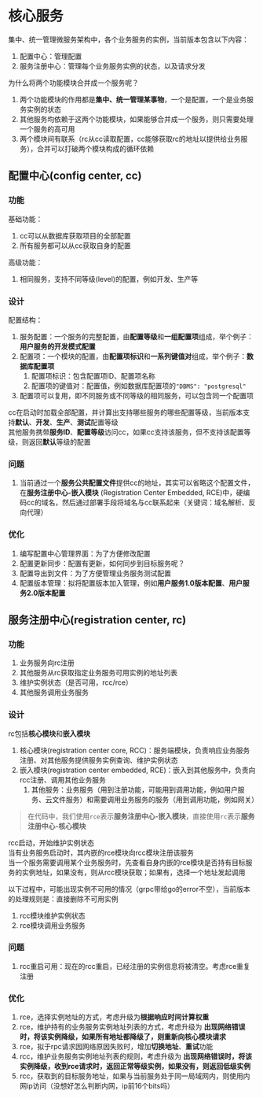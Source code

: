 # 核心服务

集中、统一管理微服务架构中，各个业务服务的实例，当前版本包含以下内容：

1. 配置中心：管理配置
2. 服务注册中心：管理每个业务服务实例的状态，以及请求分发

为什么将两个功能模块合并成一个服务呢？

1. 两个功能模块的作用都是**集中、统一管理某事物**，一个是配置，一个是业务服务实例的状态
2. 其他服务均依赖于这两个功能模块，如果能够合并成一个服务，则只需要处理一个服务的高可用
3. 两个模块间有联系（rc从cc读取配置，cc能够获取rc的地址以提供给业务服务），合并可以打破两个模块构成的循环依赖

## 配置中心(config center, cc)

### 功能

基础功能：

1. cc可以从数据库获取项目的全部配置
2. 所有服务都可以从cc获取自身的配置

高级功能：

1. 相同服务，支持不同等级(level)的配置，例如开发、生产等

### 设计

配置结构：

1. 服务配置：一个服务的完整配置，由**配置等级**和**一组配置项**组成，举个例子：**用户服务的开发模式配置**
2. 配置项：一个模块的配置，由**配置项标识**和**一系列键值对**组成，举个例子：**数据库配置项**
    1. 配置项标识：包含配置项ID、配置项名称
    2. 配置项的键值对：配置值，例如数据库配置项的`"DBMS": "postgresql"`
3. 配置项可以复用，即不同服务或不同等级的相同服务，可以包含同一个配置项

cc在启动时加载全部配置，并计算出支持哪些服务的哪些配置等级，当前版本支持**默认**、**开发**、**生产**、**测试**配置等级  
其他服务携带**服务ID**、**配置等级**访问cc，如果cc支持该服务，但不支持该配置等级，则返回**默认**等级的配置

### 问题

1. 当前通过一个**服务公共配置文件**提供cc的地址，其实可以省略这个配置文件，在**服务注册中心-嵌入模块**
   (Registration Center Embedded, RCE)中，硬编码cc的域名，然后通过部署手段将域名与cc联系起来（关键词：域名解析、反向代理）

### 优化

1. 编写配置中心管理界面：为了方便修改配置
2. 配置更新同步：配置有更新，如何同步到目标服务呢？
3. 配置导出到文件：为了方便管理业务服务测试配置
4. 配置版本管理：拟将配置版本加入管理，例如**用户服务1.0版本配置**、**用户服务2.0版本配置**

## 服务注册中心(registration center, rc)

### 功能

1. 业务服务向rc注册
2. 其他服务从rc获取指定业务服务可用实例的地址列表
3. 维护实例状态（是否可用，rcc/rce）
4. 其他服务调用业务服务

### 设计

rc包括**核心模块**和**嵌入模块**

1. 核心模块(registration center core, RCC)：服务端模块，负责响应业务服务注册、对其他服务提供服务实例查询、维护实例状态
2. 嵌入模块(registration center embedded, RCE)：嵌入到其他服务中，负责向rcc注册、调用其他业务服务
    1. 其他服务：业务服务（用到注册功能，可能用到调用功能，例如用户服务、云文件服务）和需要调用业务服务的服务（用到调用功能，例如网关）

> 在代码中，我们使用`rce`表示**服务注册中心-嵌入模块**，直接使用`rc`表示**服务注册中心-核心模块**

rcc启动，开始维护实例状态  
当有业务服务启动时，其内嵌的rce模块向rcc模块注册该服务  
当一个服务需要调用某个业务服务时，先查看自身内嵌的rce模块是否持有目标服务的实例地址，如果没有，则从rcc模块获取；如果有，选择一个地址发起调用

以下过程中，可能出现实例不可用的情况（grpc带给go的error不空），当前版本的处理规则是：直接删除不可用实例

1. rcc模块维护实例状态
2. rce模块调用业务服务

### 问题

1. rcc重启可用：现在的rcc重启，已经注册的实例信息将被清空。考虑rce重复注册

### 优化

1. rce，选择实例地址的方式，考虑升级为**根据响应时间计算权重**
2. rce，维护持有的业务服务实例地址列表的方式，考虑升级为
   **出现网络错误时，将该实例降级，如果所有地址都降级了，则重新向核心模块请求**
3. rce，拟于rpc请求因网络原因失败时，增加**切换地址**、**重试**功能
4. rcc，维护业务服务实例地址列表的规则，考虑升级为
   **出现网络错误时，将该实例降级，收到rce请求时，返回正常等级实例，如果没有，则返回低级实例**
5. rcc，获取到的目标服务地址，如果与当前服务处于同一局域网内，则使用内网ip访问（没想好怎么判断内网，ip前16个bits吗）
